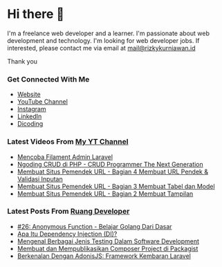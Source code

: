 # Hi there 👋

I'm a freelance web developer and a learner. I'm passionate about web development and technology. I'm looking for web developer jobs. If interested, please contact me via email at mail@rizkykurniawan.id

Thank you

### Get Connected With Me
- [Website](https://www.rizkykurniawan.id)
- [YouTube Channel](https://www.youtube.com/kykurniawan)
- [Instagram](https://instagram.com/qwertykurniawan)
- [LinkedIn](https://www.linkedin.com/in/kykurniawan/)
- [Dicoding](https://www.dicoding.com/users/rizkykurniawan)

### Latest Videos From [My YT Channel](https://www.youtube.com/kykurniawan)
<!-- YOUTUBE:START -->
- [Mencoba Filament Admin Laravel](https://www.youtube.com/watch?v=I2gtdn-S9h8)
- [Ngoding CRUD di PHP -  CRUD Programmer The Next Generation](https://www.youtube.com/watch?v=vr0OO-IQ4w4)
- [Membuat Situs Pemendek URL - Bagian 4 Membuat URL Pendek &amp; Validasi Inputan](https://www.youtube.com/watch?v=zmLwSpuMzKY)
- [Membuat Situs Pemendek URL - Bagian 3 Membuat Tabel dan Model](https://www.youtube.com/watch?v=YPmMm17XQDc)
- [Membuat Situs Pemendek URL - Bagian 2 Membuat Tampilan](https://www.youtube.com/watch?v=fW2CVksow9k)
<!-- YOUTUBE:END -->

### Latest Posts From [Ruang Developer](https://www.ruangdeveloper.com)
<!-- RUANGDEVELOPER:START -->
- [#26: Anonymous Function - Belajar Golang Dari Dasar](https://www.ruangdeveloper.com/blog/golang-anonymous-function/)
- [Apa Itu Dependency Injection &lpar;DI&rpar;?](https://www.ruangdeveloper.com/blog/apa-itu-dependency-injection/)
- [Mengenal Berbagai Jenis Testing Dalam Software Development](https://www.ruangdeveloper.com/blog/mengenal-berbagai-jenis-testing-dalam-software-development/)
- [Membuat dan Mempublikasikan Composer Project di Packagist](https://www.ruangdeveloper.com/blog/membuat-dan-mempublikasikan-composer-project-di-packagist/)
- [Berkenalan Dengan AdonisJS: Framework Kembaran Laravel](https://www.ruangdeveloper.com/blog/berkenalan-dengan-adonis-js/)
<!-- RUANGDEVELOPER:END -->

